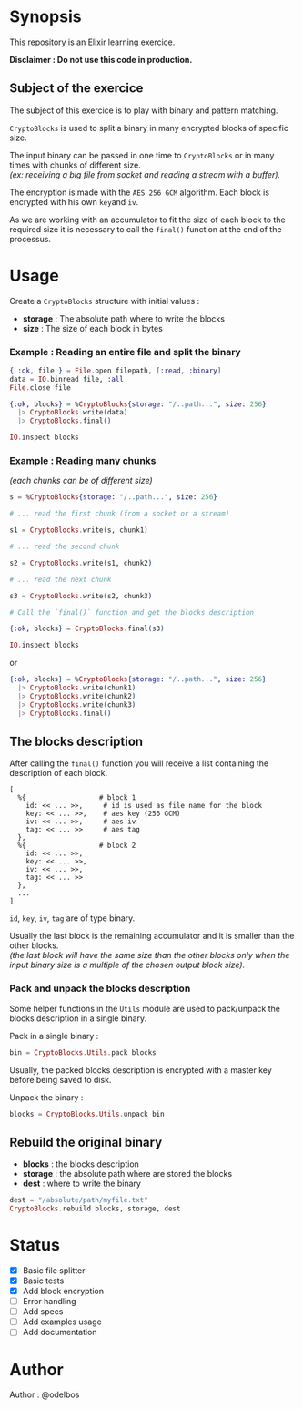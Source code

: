 # Synopsis

This repository is an Elixir learning exercice.

**Disclaimer : Do not use this code in production.**

## Subject of the exercice

The subject of this exercice is to play with binary and pattern matching.

`CryptoBlocks` is used to split a binary in many encrypted blocks of specific size.

The input binary can be passed in one time to `CryptoBlocks` or in many times with chunks of different size.  
_(ex: receiving a big file from socket and reading a stream with a buffer)._

The encryption is made with the `AES 256 GCM` algorithm. Each block is encrypted with his own `key`and `iv`.

As we are working with an accumulator to fit the size of each block to the required size it is necessary to call the `final()` function at the end of the processus.

# Usage

Create a `CryptoBlocks` structure with initial values :

- **storage** : The absolute path where to write the blocks
- **size** : The size of each block in bytes

### Example : Reading an entire file and split the binary

```elixir
{ :ok, file } = File.open filepath, [:read, :binary]
data = IO.binread file, :all
File.close file

{:ok, blocks} = %CryptoBlocks{storage: "/..path...", size: 256}
  |> CryptoBlocks.write(data)
  |> CryptoBlocks.final()

IO.inspect blocks
```

### Example : Reading many chunks

_(each chunks can be of different size)_

```elixir
s = %CryptoBlocks{storage: "/..path...", size: 256}

# ... read the first chunk (from a socket or a stream)

s1 = CryptoBlocks.write(s, chunk1)

# ... read the second chunk

s2 = CryptoBlocks.write(s1, chunk2)

# ... read the next chunk

s3 = CryptoBlocks.write(s2, chunk3)

# Call the `final()` function and get the blocks description

{:ok, blocks} = CryptoBlocks.final(s3)

IO.inspect blocks
```

or

```elixir
{:ok, blocks} = %CryptoBlocks{storage: "/..path...", size: 256}
  |> CryptoBlocks.write(chunk1)
  |> CryptoBlocks.write(chunk2)
  |> CryptoBlocks.write(chunk3)
  |> CryptoBlocks.final()
```

## The blocks description

After calling the `final()` function you will receive a list containing the description of each block.


```
[
  %{                  # block 1
    id: << ... >>,     # id is used as file name for the block
    key: << ... >>,    # aes key (256 GCM)
    iv: << ... >>,     # aes iv
    tag: << ... >>     # aes tag
  },
  %{                  # block 2
    id: << ... >>,
    key: << ... >>,
    iv: << ... >>,
    tag: << ... >>
  },
  ...
]
```

`id`, `key`, `iv`, `tag` are of type binary.

Usually the last block is the remaining accumulator and it is smaller than the other blocks.  
_(the last block will have the same size than the other blocks only when the input binary size is a multiple of the chosen output block size)._

### Pack and unpack the blocks description

Some helper functions in the `Utils` module are used to pack/unpack the blocks description in a single binary.

Pack in a single binary :

```elixir
bin = CryptoBlocks.Utils.pack blocks
```

Usually, the packed blocks description is encrypted with a master key before being saved to disk.

Unpack the binary :

```elixir
blocks = CryptoBlocks.Utils.unpack bin
```

## Rebuild the original binary

- **blocks** : the blocks description
- **storage** : the absolute path where are stored the blocks
- **dest** : where to write the binary

```Elixir
dest = "/absolute/path/myfile.txt"
CryptoBlocks.rebuild blocks, storage, dest
```

# Status

- [x] Basic file splitter
- [x] Basic tests
- [x] Add block encryption
- [ ] Error handling
- [ ] Add specs
- [ ] Add examples usage
- [ ] Add documentation

# Author

Author : @odelbos
